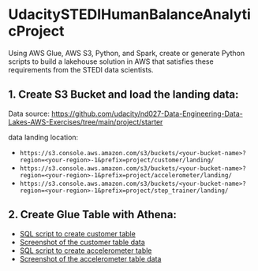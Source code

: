 # UdacitySTEDIHumanBalanceAnalyticProject
Using AWS Glue, AWS S3, Python, and Spark, create or generate Python scripts to build a lakehouse solution in AWS that satisfies these requirements from the STEDI data scientists.

## 1. Create S3 Bucket and load the landing data:

Data source: https://github.com/udacity/nd027-Data-Engineering-Data-Lakes-AWS-Exercises/tree/main/project/starter

data landing location: 
* `https://s3.console.aws.amazon.com/s3/buckets/<your-bucket-name>?region=<your-region>-1&prefix=project/customer/landing/`
* `https://s3.console.aws.amazon.com/s3/buckets/<your-bucket-name>?region=<your-region>-1&prefix=project/accelerometer/landing/`
* `https://s3.console.aws.amazon.com/s3/buckets/<your-bucket-name>?region=<your-region>-1&prefix=project/step_trainer/landing/`
## 2. Create Glue Table with Athena:
  * [SQL script to create customer table](https://github.com/UsernameNotFoundError/UdacitySTEDIHumanBalanceAnalyticProject/blob/master/customer_landing.sql)
  * [Screenshot of the customer table data](https://github.com/UsernameNotFoundError/UdacitySTEDIHumanBalanceAnalyticProject/blob/master/customer_landing.PNG)
  * [SQL script to create accelerometer table](https://github.com/UsernameNotFoundError/UdacitySTEDIHumanBalanceAnalyticProject/blob/master/accelerometer_landing.sql)
  * [Screenshot of the accelerometer table  data](https://github.com/UsernameNotFoundError/UdacitySTEDIHumanBalanceAnalyticProject/blob/master/accelerometer_landing.PNG)
